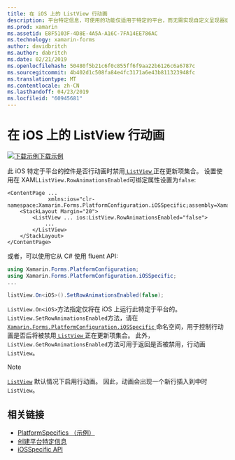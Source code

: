 ```yaml
---
title: 在 iOS 上的 ListView 行动画
description: 平台特定信息，可使用的功能仅适用于特定的平台，而无需实现自定义呈现器或效果。 本文介绍如何使用 iOS 特定于平台的用于控制更新 ListView 项集合时是否禁用行动画。
ms.prod: xamarin
ms.assetid: E8F5103F-4D8E-4A5A-A16C-7FA14EE786AC
ms.technology: xamarin-forms
author: davidbritch
ms.author: dabritch
ms.date: 02/21/2019
ms.openlocfilehash: 50480f5b21c6f0c855ff6f9aa22b6126c6a6787c
ms.sourcegitcommit: 4b402d1c508fa84e4fc3171a6e43b811323948fc
ms.translationtype: MT
ms.contentlocale: zh-CN
ms.lasthandoff: 04/23/2019
ms.locfileid: "60945681"
---
```

# <a name="listview-row-animations-on-ios"></a>在 iOS 上的 ListView 行动画

[![下载示例](~/media/shared/download.png)下载示例](https://developer.xamarin.com/samples/xamarin-forms/userinterface/platformspecifics/)

此 iOS 特定于平台的控件是否行动画时禁用[ `ListView` ](xref:Xamarin.Forms.ListView)正在更新项集合。 设置使用在 XAML`ListView.RowAnimationsEnabled`可绑定属性设置为`false`:

```xaml
<ContentPage ...
             xmlns:ios="clr-namespace:Xamarin.Forms.PlatformConfiguration.iOSSpecific;assembly=Xamarin.Forms.Core">
    <StackLayout Margin="20">
        <ListView ... ios:ListView.RowAnimationsEnabled="false">
            ...
        </ListView>
    </StackLayout>
</ContentPage>
```

或者，可以使用它从 C# 使用 fluent API:

```csharp
using Xamarin.Forms.PlatformConfiguration;
using Xamarin.Forms.PlatformConfiguration.iOSSpecific;
...

listView.On<iOS>().SetRowAnimationsEnabled(false);
```

`ListView.On<iOS>`方法指定仅将在 iOS 上运行此特定于平台的。 `ListView.SetRowAnimationsEnabled`方法，请在[ `Xamarin.Forms.PlatformConfiguration.iOSSpecific` ](xref:Xamarin.Forms.PlatformConfiguration.iOSSpecific)命名空间，用于控制行动画是否后将被禁用[ `ListView` ](xref:Xamarin.Forms.ListView)正在更新项集合。 此外，`ListView.GetRowAnimationsEnabled`方法可用于返回是否被禁用，行动画`ListView`。

> [!NOTE]
> [`ListView`](xref:Xamarin.Forms.ListView) 默认情况下启用行动画。 因此，动画会出现一个新行插入到中时`ListView`。

## <a name="related-links"></a>相关链接

- [PlatformSpecifics （示例）](https://developer.xamarin.com/samples/xamarin-forms/userinterface/platformspecifics/)
- [创建平台特定信息](~/xamarin-forms/platform/platform-specifics/index.md#creating-platform-specifics)
- [iOSSpecific API](xref:Xamarin.Forms.PlatformConfiguration.iOSSpecific)
